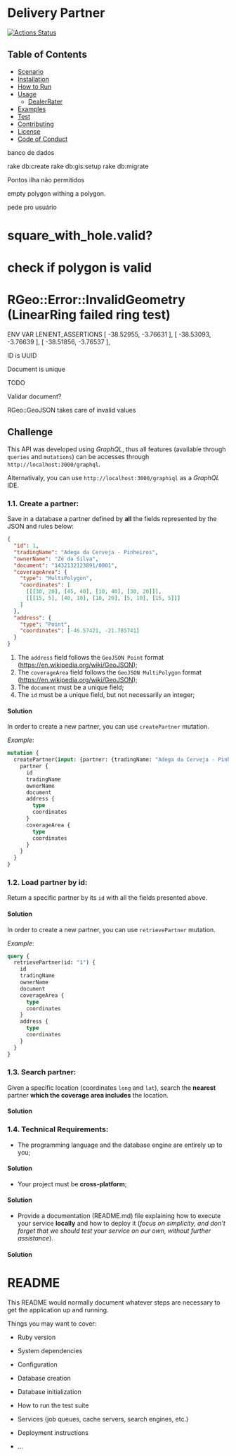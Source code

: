 # Delivery Partner

[![Actions Status](https://github.com/lucasfernand-es/DeliveryPartner/workflows/Ruby/badge.svg)](https://github.com/lucasfernand-es/DeliveryPartner/actions)

## Table of Contents
  - [Scenario](#scenario)
  - [Installation](#installation)
  - [How to Run](#how-to-run)
  - [Usage](#usage)
    - [DealerRater](#dealerrater)
  - [Examples](#examples)
  - [Test](#test)
  - [Contributing](#contributing)
  - [License](#license)
  - [Code of Conduct](#code-of-conduct)


banco de dados

rake db:create
rake db:gis:setup
rake db:migrate


Pontos ilha não permitidos

 empty polygon withing a polygon.

 pede pro usuário

# square_with_hole.valid?
# check if polygon is valid

# RGeo::Error::InvalidGeometry (LinearRing failed ring test)


 ENV VAR  LENIENT_ASSERTIONS
[
  -38.52955,
  -3.76631
],
[
  -38.53093,
  -3.76639
],
[
  -38.51856,
  -3.76537
],



ID is UUID

Document is unique

TODO 

Validar document?


RGeo::GeoJSON takes care of invalid values



## Challenge

This API was developed using  _GraphQL_, thus all features (available through `queries` and `mutations`) can be accesses through `http://localhost:3000/graphql`.


Alternativaly, you can use `http://localhost:3000/graphiql` as a _GraphQL_ IDE.

### 1.1. Create a partner:

Save in a database a partner defined by **all** the fields represented by the JSON and rules below:
```json
{
  "id": 1, 
  "tradingName": "Adega da Cerveja - Pinheiros",
  "ownerName": "Zé da Silva",
  "document": "1432132123891/0001",
  "coverageArea": { 
    "type": "MultiPolygon", 
    "coordinates": [
      [[[30, 20], [45, 40], [10, 40], [30, 20]]], 
      [[[15, 5], [40, 10], [10, 20], [5, 10], [15, 5]]]
    ]
  },
  "address": { 
    "type": "Point",
    "coordinates": [-46.57421, -21.785741]
  }
}
```

1. The `address` field follows the `GeoJSON Point` format (https://en.wikipedia.org/wiki/GeoJSON);
2. The `coverageArea` field follows the `GeoJSON MultiPolygon` format (https://en.wikipedia.org/wiki/GeoJSON);
3. The `document` must be a unique field;
4. The `id` must be a unique field, but not necessarily an integer;


#### Solution 

In order to create a new partner, you can use `createPartner` mutation.

*Example*:

```graphql
mutation {
  createPartner(input: {partner: {tradingName: "Adega da Cerveja - Pinheiros", ownerName: "Zé da Silva", document: "1432132123891/0001", coverageArea: {type: "MultiPolygon", coordinates: [[[[30, 20], [45, 40], [10, 40], [30, 20]]], [[[15, 5], [40, 10], [10, 20], [5, 10], [15, 5]]]]}, address: {type: "Point", coordinates: [-46.57421, -21.785741]}}}) {
    partner {
      id
      tradingName
      ownerName
      document
      address {
        type
        coordinates
      }
      coverageArea {
        type
        coordinates
      }
    }
  }
}
```


### 1.2. Load partner by id:
Return a specific partner by its `id` with all the fields presented above.
#### Solution

In order to create a new partner, you can use `retrievePartner` mutation.

*Example*:

```graphql
query {
  retrievePartner(id: "1") {
    id
    tradingName
    ownerName
    document
    coverageArea {
      type
      coordinates
    }
    address {
      type
      coordinates
    }
  }
}
```

### 1.3. Search partner:
Given a specific location (coordinates `long` and `lat`), search the **nearest** partner **which the coverage area includes** the location.
#### Solution
### 1.4. Technical Requirements:
* The programming language and the database engine are entirely up to you;
#### Solution

* Your project must be **cross-platform**;
#### Solution

* Provide a documentation (README.md) file explaining how to execute your service **locally** and how to deploy it (*focus on simplicity, and don't forget that we should test your service on our own, without further assistance*).
#### Solution

# README

This README would normally document whatever steps are necessary to get the
application up and running.

Things you may want to cover:

* Ruby version

* System dependencies

* Configuration

* Database creation

* Database initialization

* How to run the test suite

* Services (job queues, cache servers, search engines, etc.)

* Deployment instructions

* ...
